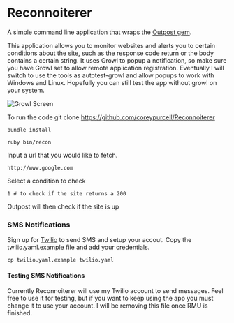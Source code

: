 Reconnoiterer
================

A simple command line application that wraps the [Outpost
gem](https://github.com/vinibaggio/outpost).

This application allows you to monitor websites and alerts you to
certain conditions about the site, such as the response code return or
the body contains a certain string. It uses Growl to popup a
notification, so make sure you have Growl set to allow remote
application registration. Eventually I will switch to use the
tools as autotest-growl and allow popups to work with Windows and Linux.
Hopefully you can still test the app without growl on your system.

![Growl
Screen](http://dl.dropbox.com/u/262398/Screen%20Shot%202011-09-14%20at%203.20.07%20PM.png)

To run the code
    git clone https://github.com/coreypurcell/Reconnoiterer

    bundle install

    ruby bin/recon


Input a url that you would like to fetch.

    http://www.google.com

Select a condition to check

    1 # to check if the site returns a 200

Outpost will then check if the site is up


### SMS Notifications

Sign up for [Twilio](http://www.twilio.com/) to send SMS and setup your accout.
Copy the twilio.yaml.example file and add your credentials.

    cp twilio.yaml.example twilio.yaml

#### Testing SMS Notifications

Currently Reconnoiterer will use my Twilio account to send messages.
Feel free to use it for testing, but if you want to keep using the app
you must change it to use your account. I will be removing this file
once RMU is finished.



